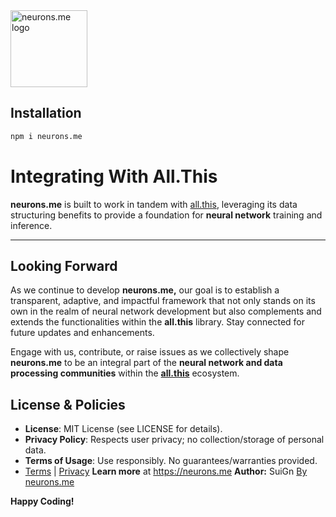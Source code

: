 <img src="https://neurons.me/neurons.me.png" alt="neurons.me logo" width="123" height="123" style="width123px; height:123px;">

## Installation
```bash
npm i neurons.me
```

# Integrating With All.This
**neurons.me** is built to work in tandem with [all.this](https://neurons.me/all-this), leveraging its data structuring benefits to provide a foundation for **neural network** training and inference.

-------

## Looking Forward

As we continue to develop **neurons.me,** our goal is to establish a transparent, adaptive, and impactful framework that not only stands on its own in the realm of neural network development but also complements and extends the functionalities within the **all.this** library. Stay connected for future updates and enhancements.

Engage with us, contribute, or raise issues as we collectively shape **neurons.me** to be an integral part of the **neural network and data processing communities** within the **[all.this](https://www.neurons.me/all-this)** ecosystem.

## License & Policies
- **License**: MIT License (see LICENSE for details).
- **Privacy Policy**: Respects user privacy; no collection/storage of personal data.
- **Terms of Usage**: Use responsibly. No guarantees/warranties provided. 
- [Terms](https://www.neurons.me/terms-of-use) | [Privacy](https://www.neurons.me/privacy-policy)
  **Learn more** at https://neurons.me
  **Author:** SuiGn
  [By neurons.me](https://neurons.me)

**Happy Coding!**

